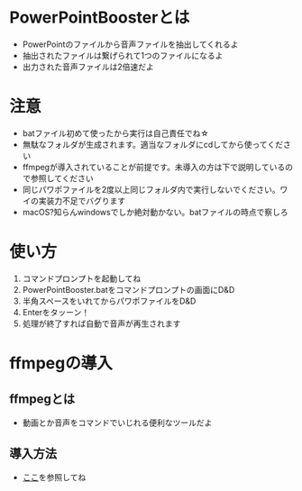 # PowerPointBoosterとは
- PowerPointのファイルから音声ファイルを抽出してくれるよ
- 抽出されたファイルは繋げられて1つのファイルになるよ
- 出力された音声ファイルは2倍速だよ

# 注意
- batファイル初めて使ったから実行は自己責任でね☆
- 無駄なフォルダが生成されます。適当なフォルダにcdしてから使ってください
- ffmpegが導入されていることが前提です。未導入の方は下で説明しているので参照してください
- 同じパワポファイルを2度以上同じフォルダ内で実行しないでください。ワイの実装力不足でバグります
- macOS?知らんwindowsでしか絶対動かない。batファイルの時点で察しろ

# 使い方
1. コマンドプロンプトを起動してね
2. PowerPointBooster.batをコマンドプロンプトの画面にD&D
3. 半角スペースをいれてからパワポファイルをD&D
4. Enterをタッーン！
5. 処理が終了すれば自動で音声が再生されます

# ffmpegの導入
## ffmpegとは
- 動画とか音声をコマンドでいじれる便利なツールだよ
## 導入方法
- [ここ](https://fukatsu.tech/windows-ffmpeg)を参照してね
